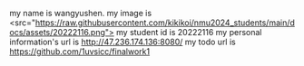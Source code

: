 my name is wangyushen.
my image is <src="https://raw.githubusercontent.com/kikikoi/nmu2024_students/main/docs/assets/20222116.png">
my student id is 20222116
my personal information's url is http://47.236.174.136:8080/
my todo url is https://github.com/1uvsicc/finalwork1
